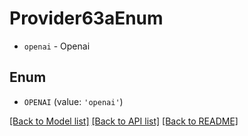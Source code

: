 # Provider63aEnum

* `openai` - Openai

## Enum

* `OPENAI` (value: `'openai'`)

[[Back to Model list]](../README.md#documentation-for-models) [[Back to API list]](../README.md#documentation-for-api-endpoints) [[Back to README]](../README.md)


